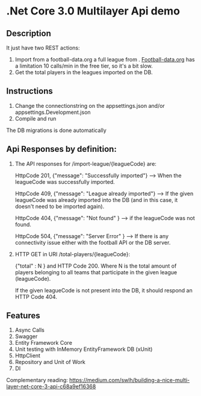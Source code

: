 # .Net Core 3.0 Multilayer Api demo

## Description

It just have two REST actions:

1. Import from a football-data.org a full league from . [Football-data.org](https://www.football-data.org/) has a limitation 10 calls/min in the free tier, so it's a bit slow.
2. Get the total players in the leagues imported on the DB.

## Instructions

1. Change the connectionstring on the appsettings.json and/or appsettings.Development.json
2. Compile and run

The DB migrations is done automatically

## Api Responses by definition:
 
 1. The API responses for /import-league/{leagueCode} are:
 
    HttpCode 201, {"message": "Successfully imported"} --> When the leagueCode was successfully imported.
 
    HttpCode 409, {"message": "League already imported"} --> If the given leagueCode was already imported into the DB (and in this case, it doesn't need to be imported again).

    HttpCode 404, {"message": "Not found" } --> if the leagueCode was not found.
 
    HttpCode 504, {"message": "Server Error" } --> If there is any connectivity issue either with the football API or the DB server.
 
 2. HTTP GET in URI /total-players/{leagueCode}: 
    
    {"total" : N } and HTTP Code 200. Where N is the total amount of players belonging to all teams that participate in the given league (leagueCode).
 
    If the given leagueCode is not present into the DB, it should respond an HTTP Code 404.
 
## Features
1. Async Calls
2. Swagger
3. Entity Framework Core
4. Unit testing with InMemory EntityFramework DB (xUnit)
5. HttpClient
6. Repository and Unit of Work
7. DI

Complementary reading: https://medium.com/swlh/building-a-nice-multi-layer-net-core-3-api-c68a9ef16368
